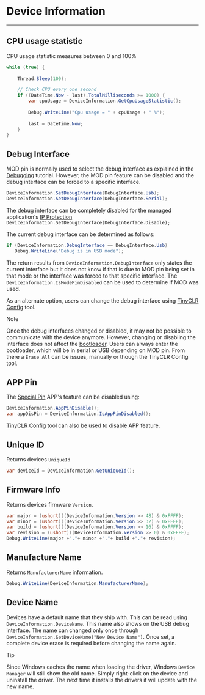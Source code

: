 # Device Information
---

## CPU usage statistic

CPU usage statistic measures between 0 and 100%

```cs
while (true) {                
	
	Thread.Sleep(100);	

	// Check CPU every one second
	if ((DateTime.Now - last).TotalMilliseconds >= 1000) {
		var cpuUsage = DeviceInformation.GetCpuUsageStatistic();
		
		Debug.WriteLine("Cpu usage = " + cpuUsage + " %");
		
		last = DateTime.Now;	
	}
}
```

## Debug Interface

MOD pin is normally used to select the debug interface as explained in the [Debugging](debugging.md) tutorial. However, the MOD pin feature can be disabled and the debug interface can be forced to a specific interface.

```cs
DeviceInformation.SetDebugInterface(DebugInterface.Usb);
DeviceInformation.SetDebugInterface(DebugInterface.Serial);
```
The debug interface can be completely disabled for the managed application's [IP Protection](ip-protection.md) `DeviceInformation.SetDebugInterface(DebugInterface.Disable);`

The current debug interface can be determined as follows:

```cs
if (DeviceInformation.DebugInterface == DebugInterface.Usb)
   Debug.WriteLine("Debug is in USB mode");
```

The return results from `DeviceInformation.DebugInterface` only states the current interface but it does not know if that is due to MOD pin being set in that mode or the interface was forced to that specific interface. The `DeviceInformation.IsModePinDisabled` can be used to determine if MOD was used.

As an alternate option, users can change the debug interface using [TinyCLR Config](/tutorials/tinclr-config.md) tool.

> [!NOTE]
> Once the debug interfaces changed or disabled, it may not be possible to communicate with the device anymore. However, changing or disabling the interface does not affect the [bootloader](/tutorials/bootloader.md). Users can always enter the bootloader, which will be in serial or USB depending on MOD pin. From there a `Erase All` can be issues, manually or though the TinyCLR Config tool.

## APP Pin

The [Special Pin](../special-pins.md) APP's feature can be disabled using:

```cs
DeviceInformation.AppPinDisable();
var appDisPin = DeviceInformation.IsAppPinDisabled();
```

[TinyCLR Config](../tinyclr-config.md) tool can also be used to disable APP feature.

## Unique ID

Returns devices `UniqueId`
```cs
var deviceId = DeviceInformation.GetUniqueId();
```

## Firmware Info

Returns devices firmware `Version`.
```cs
var major = (ushort)((DeviceInformation.Version >> 48) & 0xFFFF);
var minor = (ushort)((DeviceInformation.Version >> 32) & 0xFFFF);
var build = (ushort)((DeviceInformation.Version >> 16) & 0xFFFF);
var revision = (ushort)((DeviceInformation.Version >> 0) & 0xFFFF);
Debug.WriteLine(major +"."+ minor +"."+ build +"."+ revision);
```

## Manufacture Name

Returns `ManufacturerName` information.  
```cs
Debug.WriteLine(DeviceInformation.ManufacturerName);
```

## Device Name

Devices have a default name that they ship with. This can be read using `DeviceInformation.DeviceName`. This name also shows on the USB debug interface. The name can changed only once through `DeviceInformation.SetDeviceName("New Device Name")`. Once set, a complete device erase is required before changing the name again.

> [!TIP]
> Since Windows caches the name when loading the driver, Windows `Device Manager` will still show the old name. Simply right-click on the device and uninstall the driver. The next time it installs the drivers it will update with the new name.
